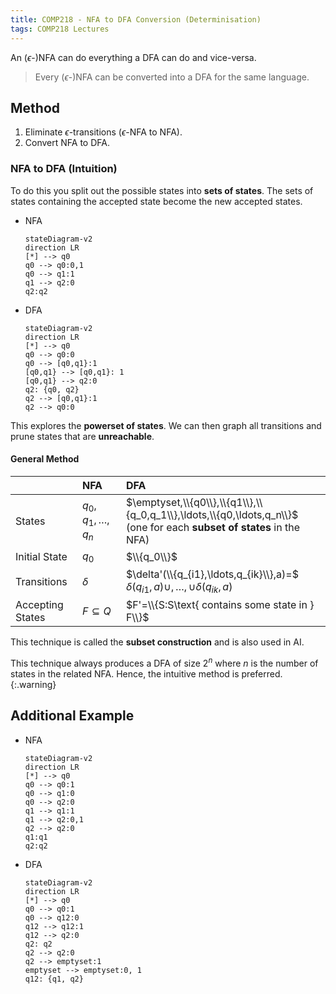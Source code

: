 ```yaml
---
title: COMP218 - NFA to DFA Conversion (Determinisation)
tags: COMP218 Lectures
---
```

An ($\epsilon$-)NFA can do everything a DFA can do and vice-versa.

> Every ($\epsilon$-)NFA can be converted into a DFA for the same language.

## Method

1. Eliminate $\epsilon$-transitions ($\epsilon$-NFA to NFA).
1. Convert NFA to DFA.

### NFA to DFA (Intuition)
To do this you split out the possible states into **sets of states**. The sets of states containing the accepted state become the new accepted states.

* NFA 
	
	```mermaid
	stateDiagram-v2
	direction LR
	[*] --> q0
	q0 --> q0:0,1
	q0 --> q1:1
	q1 --> q2:0
	q2:q2
	```
* DFA
	
	```mermaid
	stateDiagram-v2
	direction LR
	[*] --> q0
	q0 --> q0:0
	q0 --> [q0,q1}:1
	[q0,q1} --> [q0,q1}: 1
	[q0,q1} --> q2:0
	q2: {q0, q2}
	q2 --> [q0,q1}:1
	q2 --> q0:0

This explores the **powerset of states**. We can then graph all transitions and prune states that are **unreachable**.

#### General Method

| | NFA | DFA |
| :-- | :-- | :-- |
| States | $q_0,q_1,\ldots,q_n$ | $\emptyset,\\{q0\\},\\{q1\\},\\{q_0,q_1\\},\ldots,\\{q0,\ldots,q_n\\}$ (one for each **subset of states** in the NFA)
| Initial State | $q_0$ | $\\{q_0\\}$ |
| Transitions | $\delta$ | $\delta'(\\{q_{i1},\ldots,q_{ik}\\},a)=$ $\delta(q_{i1},a)\cup,\ldots,\cup\delta(q_{ik},a)$ |
| Accepting States | $F\subseteq Q$ | $F'=\\{S:S\text{ contains some state in } F\\}$ |

This technique is called the **subset construction** and is also used in AI.

This technique always produces a DFA of size $2^n$ where $n$ is the number of states in the related NFA. Hence, the intuitive method is preferred. 
{:.warning} 

## Additional Example

* NFA
	
	```mermaid
	stateDiagram-v2
	direction LR
	[*] --> q0
	q0 --> q0:1
	q0 --> q1:0
	q0 --> q2:0
	q1 --> q1:1
	q1 --> q2:0,1
	q2 --> q2:0
	q1:q1
	q2:q2
	```	
* DFA
	
	```mermaid
	stateDiagram-v2
	direction LR
	[*] --> q0
	q0 --> q0:1
	q0 --> q12:0
	q12 --> q12:1
	q12 --> q2:0
	q2: q2
	q2 --> q2:0
	q2 --> emptyset:1
	emptyset --> emptyset:0, 1
	q12: {q1, q2}
